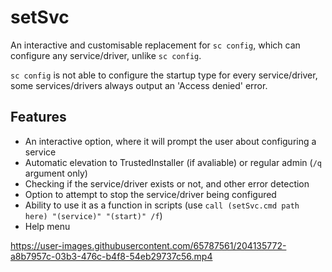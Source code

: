 # setSvc
An interactive and customisable replacement for `sc config`, which can configure any service/driver, unlike `sc config`.

`sc config` is not able to configure the startup type for every service/driver, some services/drivers always output an 'Access denied' error.

## Features
- An interactive option, where it will prompt the user about configuring a service
- Automatic elevation to TrustedInstaller (if avaliable) or regular admin (`/q` argument only)
- Checking if the service/driver exists or not, and other error detection
- Option to attempt to stop the service/driver being configured
- Ability to use it as a function in scripts (use `call (setSvc.cmd path here) "(service)" "(start)" /f`)
- Help menu

https://user-images.githubusercontent.com/65787561/204135772-a8b7957c-03b3-476c-b4f8-54eb29737c56.mp4
